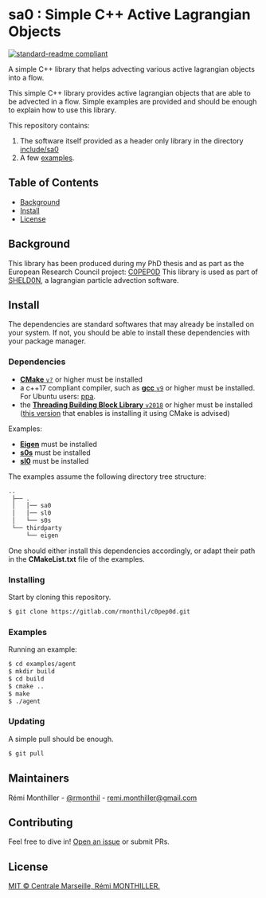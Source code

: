 # sa0 : Simple C++ Active Lagrangian Objects

[![standard-readme compliant](https://img.shields.io/badge/readme%20style-standard-brightgreen.svg?style=flat-square)](https://github.com/RichardLitt/standard-readme)

A simple C++ library that helps advecting various active lagrangian objects into a flow.

This simple C++ library provides active lagrangian objects that are able to be advected in a flow.
Simple examples are provided and should be enough to explain how to use this library.

This repository contains:

1. The software itself provided as a header only library in the directory [include/sa0](./include/sa0)
2. A few [examples](./examples).

## Table of Contents

- [Background](#background)
- [Install](#install)
- [License](#license)

## Background

This library has been produced during my PhD thesis and as part as the European Research Council project: [C0PEP0D](https://c0pep0d.github.io/)
This library is used as part of [SHELD0N](https://github.com/C0PEP0D/sheld0n), a lagrangian particle advection software.

## Install

The dependencies are standard softwares that may already be installed on your system.
If not, you should be able to install these dependencies with your package manager.

### Dependencies

* [**CMake** `v?`](https://cmake.org/download/) or higher must be installed
* a c++17 compliant compiler, such as [**gcc** `v9`](https://gcc.gnu.org/) or higher must be installed. For Ubuntu users: [ppa](https://launchpad.net/%7Ejonathonf/+archive/ubuntu/gcc?field.series_filter=bionic).
* the [**Threading Building Block Library** `v2018`](https://github.com/ibaned/tbb) or higher must be installed ([this version](https://github.com/wjakob/tbb) that enables is installing it using CMake is advised)

Examples:
* [**Eigen**](https://eigen.tuxfamily.org) must be installed
* [**s0s**](https://github.com/C0PEP0D/s0s) must be installed
* [**sl0**](https://github.com/C0PEP0D/sl0) must be installed

The examples assume the following directory tree structure:
```bash
..
 ├── .
 │   │── sa0
 │   │── sl0
 │   └── s0s
 └── thirdparty
     └── eigen
```
One should either install this dependencies accordingly, or adapt their path in the **CMakeList.txt** file of the examples.

### Installing

Start by cloning this repository.

```sh
$ git clone https://gitlab.com/rmonthil/c0pep0d.git
```

### Examples

Running an example:

```bash
$ cd examples/agent
$ mkdir build
$ cd build
$ cmake ..
$ make
$ ./agent
```

### Updating

A simple pull should be enough.

```sh
$ git pull
```

## Maintainers

Rémi Monthiller - [@rmonthil](https://gitlab.com/rmonthil) - remi.monthiller@gmail.com

## Contributing

Feel free to dive in! [Open an issue](https://github.com/rmonthil/c0pep0d/issues/new) or submit PRs.

## License

[MIT © Centrale Marseille, Rémi MONTHILLER.](./LICENSE)
